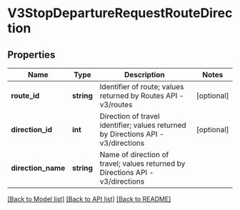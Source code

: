 # V3StopDepartureRequestRouteDirection

## Properties
Name | Type | Description | Notes
------------ | ------------- | ------------- | -------------
**route_id** | **string** | Identifier of route; values returned by Routes API - v3/routes | [optional] 
**direction_id** | **int** | Direction of travel identifier; values returned by Directions API - v3/directions | [optional] 
**direction_name** | **string** | Name of direction of travel; values returned by Directions API - v3/directions | 

[[Back to Model list]](../../README.md#documentation-for-models) [[Back to API list]](../../README.md#documentation-for-api-endpoints) [[Back to README]](../../README.md)

